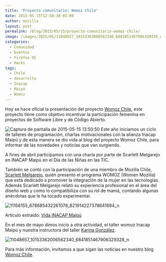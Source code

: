 ```yaml
---
title: 'Proyecto comunitario: Womoz Chile'
date: 2015-05-15T12:58:38-03:00
author: mozilla
layout: post
permalink: /blog/2015/05/15/proyecto-comunitario-womoz-chile/
image: /images/2015/05/11048657_10153362006562340_6841851467906329328_n.jpg
categories:
  - Comunidad
  - Eventos
  - Firefox OS
  - Hacks
tags:
  - Chile
  - desarrollo
  - Inacap
  - Maipú
  - Womoz
---
```

Hoy se hace oficial la presentación del proyecto <a href="http://womoz.mozillachile.cl/" target="_blank" rel="noopener noreferrer">Womoz Chile</a>, este proyecto tiene como objetivo incentivar la participación femenina en proyectos de Software Libre y de Código Abierto.

<img class="aligncenter size-large wp-image-1011" src="/images/2015/05/Captura-de-pantalla-de-2015-05-15-135050-600x343.png" alt="Captura de pantalla de 2015-05-15 13:50:50" width="600" height="343" data-id="1011" srcset="/images/2015/05/Captura-de-pantalla-de-2015-05-15-135050-600x343.png 600w, /images/2015/05/Captura-de-pantalla-de-2015-05-15-135050-252x144.png 252w, /images/2015/05/Captura-de-pantalla-de-2015-05-15-135050.png 1121w" sizes="(max-width: 600px) 100vw, 600px" /> 

<!--more-->Este año iniciamos un ciclo de talleres de programación, charlas motivacionales con la alianza Inacap Maipú y de esta manera se dio vida al blog del proyecto Womoz Chile, para informar de las novedades y noticias que van surgiendo.

A fines de abril participamos con una charla por parte de Scarlett Melgarejo en INACAP Maipú en el Día de las Niñas en las TIC.

También se contó con la participación de una miembro de Mozilla Chile, <a href="https://mozillians.org/es/u/skamel/" target="_blank" rel="noopener noreferrer">Scarlett Melgarejo</a>, quién presentó el programa WOMOZ (Women Mozilla) que está dedicado a promover la integración de la mujer en las tecnologías. Además Scarlett Melgarejo relató su experiencia profesional en el área del diseño web y como lo compatibiliza con su rol de mamá, contando algunas anécdotas que le ha tocado experimentar.

<img class="aligncenter size-large wp-image-1010" src="/images/2015/05/11156155_678685432261078_821914227378641694_n-600x338.jpg" alt="11156155_678685432261078_821914227378641694_n" width="600" height="338" data-id="1010" srcset="/images/2015/05/11156155_678685432261078_821914227378641694_n-600x338.jpg 600w, /images/2015/05/11156155_678685432261078_821914227378641694_n-252x142.jpg 252w, /images/2015/05/11156155_678685432261078_821914227378641694_n.jpg 960w" sizes="(max-width: 600px) 100vw, 600px" /> 

Artículo extraído: <a href="https://www.inacap.cl/tportalvp/maipu/sede/noticias-maipu/area-informatica-y-telecomunicaciones-de-inacap-maipu-celebra-dia-de-las-mujeres-en-las-tecnologias-de-la-informacion-y-la-comunicacion" target="_blank" rel="noopener noreferrer">Vida INACAP Maipú</a>

En el mes de mayo dimos inicio a otra actividad, el taller womoz Inacap Maipú y nuestra instructora del taller <a href="https://cl.linkedin.com/in/karangop" target="_blank" rel="noopener noreferrer">Karina González</a>.

<img class="aligncenter size-large wp-image-1013" src="/images/2015/05/11048657_10153362006562340_6841851467906329328_n-600x450.jpg" alt="11048657_10153362006562340_6841851467906329328_n" width="600" height="450" data-id="1013" srcset="/images/2015/05/11048657_10153362006562340_6841851467906329328_n-600x450.jpg 600w, /images/2015/05/11048657_10153362006562340_6841851467906329328_n-252x189.jpg 252w, /images/2015/05/11048657_10153362006562340_6841851467906329328_n.jpg 960w" sizes="(max-width: 600px) 100vw, 600px" /> 

Para más información, invitamos a que sigan las noticias en nuestro blog <a href="http://womoz.mozillachile.cl/2015/05/13/segunda-sesion-taller-womoz-inacap-maipu/" target="_blank" rel="noopener noreferrer">Womoz Chile</a>.